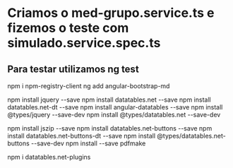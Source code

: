 # Criamos o med-grupo.service.ts e fizemos o teste com simulado.service.spec.ts
## Para testar utilizamos ng test

npm i npm-registry-client
ng add angular-bootstrap-md

npm install jquery --save
npm install datatables.net --save
npm install datatables.net-dt --save
npm install angular-datatables --save
npm install @types/jquery --save-dev
npm install @types/datatables.net --save-dev

npm install jszip --save
npm install datatables.net-buttons --save
npm install datatables.net-buttons-dt --save
npm install @types/datatables.net-buttons --save-dev
npm install --save pdfmake

npm i datatables.net-plugins
